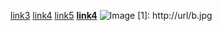[link3](hello.com)
[link4](ucsd.edu)
[link5](https://docs.google.com/document/d/1LnSfvTG_Hn2fxDtFMuhBhJqsf9336Bm1ljux2Af9FqE/edit)
**[link4](ucsd.edu)**
![Image](screenshot.png)
[1]: http://url/b.jpg